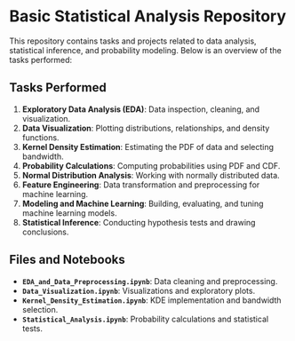 # Basic Statistical Analysis Repository

This repository contains tasks and projects related to data analysis, statistical inference, and probability modeling. Below is an overview of the tasks performed:

## Tasks Performed

1. **Exploratory Data Analysis (EDA)**: Data inspection, cleaning, and visualization.
2. **Data Visualization**: Plotting distributions, relationships, and density functions.
3. **Kernel Density Estimation**: Estimating the PDF of data and selecting bandwidth.
4. **Probability Calculations**: Computing probabilities using PDF and CDF.
5. **Normal Distribution Analysis**: Working with normally distributed data.
6. **Feature Engineering**: Data transformation and preprocessing for machine learning.
7. **Modeling and Machine Learning**: Building, evaluating, and tuning machine learning models.
8. **Statistical Inference**: Conducting hypothesis tests and drawing conclusions.

## Files and Notebooks

- **`EDA_and_Data_Preprocessing.ipynb`**: Data cleaning and preprocessing.
- **`Data_Visualization.ipynb`**: Visualizations and exploratory plots.
- **`Kernel_Density_Estimation.ipynb`**: KDE implementation and bandwidth selection.
- **`Statistical_Analysis.ipynb`**: Probability calculations and statistical tests.


